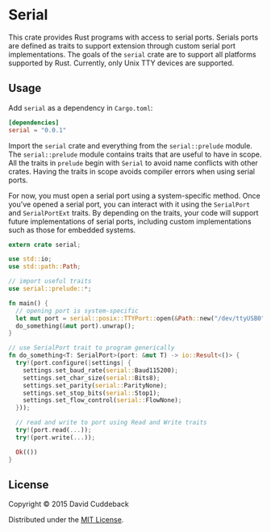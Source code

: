 # Serial
This crate provides Rust programs with access to serial ports. Serials ports are defined as traits
to support extension through custom serial port implementations. The goals of the `serial` crate are
to support all platforms supported by Rust. Currently, only Unix TTY devices are supported.

## Usage
Add `serial` as a dependency in `Cargo.toml`:

```toml
[dependencies]
serial = "0.0.1"
```

Import the `serial` crate and everything from the `serial::prelude` module. The `serial::prelude`
module contains traits that are useful to have in scope. All the traits in `prelude` begin with
`Serial` to avoid name conflicts with other crates. Having the traits in scope avoids compiler
errors when using serial ports.

For now, you must open a serial port using a system-specific method. Once you've opened a serial
port, you can interact with it using the `SerialPort` and `SerialPortExt` traits. By depending on
the traits, your code will support future implementations of serial ports, including custom
implementations such as those for embedded systems.

```rust
extern crate serial;

use std::io;
use std::path::Path;

// import useful traits
use serial::prelude::*;

fn main() {
  // opening port is system-specific
  let mut port = serial::posix::TTYPort::open(&Path::new("/dev/ttyUSB0")).unwrap();
  do_something(&mut port).unwrap();
}

// use SerialPort trait to program generically
fn do_something<T: SerialPort>(port: &mut T) -> io::Result<()> {
  try!(port.configure(|settings| {
    settings.set_baud_rate(serial::Baud115200);
    settings.set_char_size(serial::Bits8);
    settings.set_parity(serial::ParityNone);
    settings.set_stop_bits(serial::Stop1);
    settings.set_flow_control(serial::FlowNone);
  }));

  // read and write to port using Read and Write traits
  try!(port.read(...));
  try!(port.write(...));

  Ok(())
}
```

## License
Copyright © 2015 David Cuddeback

Distributed under the [MIT License](LICENSE).

